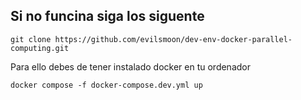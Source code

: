 ## Si no funcina siga los siguente

```
git clone https://github.com/evilsmoon/dev-env-docker-parallel-computing.git
```
Para ello debes de tener instalado docker en tu ordenador
```
docker compose -f docker-compose.dev.yml up
```